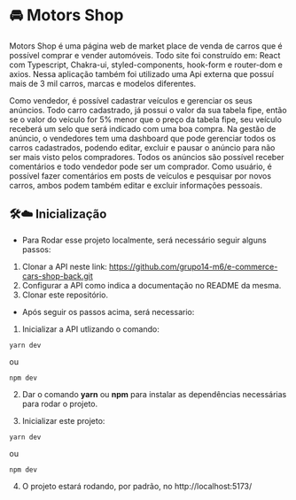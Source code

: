# :oncoming_automobile: Motors Shop

Motors Shop é uma página web de market place de venda de carros que é possível comprar e vender 
automóveis. Todo site foi construído em: React com Typescript, Chakra-ui, styled-components, hook-form e router-dom e axios. 
Nessa aplicação também foi utilizado uma Api externa que possuí mais de 3 mil carros, marcas e modelos diferentes. 

Como vendedor, é possível cadastrar veículos e gerenciar os seus anúncios. Todo carro cadastrado, já possui o valor 
da sua tabela fipe, então se o valor do veículo for 5% menor que o preço da tabela fipe, seu veículo receberá um selo 
que será indicado com uma boa compra. Na gestão de anúncio, o vendedores tem uma dashboard que pode gerenciar todos os carros 
cadastrados, podendo editar, excluir e pausar o anúncio para não ser mais visto pelos compradores. Todos os anúncios são possível receber
comentários e todo vendedor pode ser um comprador. Como usuário, é possível fazer comentários em posts de veículos e pesquisar por novos carros, ambos podem também editar e excluir informações pessoais.

## 🛠️:cloud: Inicialização

* Para Rodar esse projeto localmente, será necessário seguir alguns passos:

1. Clonar a API neste link: https://github.com/grupo14-m6/e-commerce-cars-shop-back.git
2. Configurar a API como indica a documentação no README da mesma.
3. Clonar este repositório.

* Após seguir os passos acima, será necessario:

1. Inicializar a API utlizando o comando:

````
yarn dev
````

ou

````
npm dev
````

2. Dar o comando **yarn** ou **npm** para instalar as dependências necessárias para rodar o projeto.

3. Inicializar este projeto: 

````
yarn dev
````

ou

````
npm dev
````

4. O projeto estará rodando, por padrão, no http://localhost:5173/
